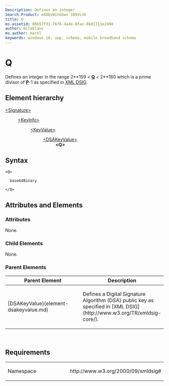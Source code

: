 ```yaml
---
Description: Defines an integer
Search.Product: eADQiWindows 10XVcnh
title: Q
ms.assetid: 08b57f31-76f6-4a4e-8fac-8bd1711e2498
author: mcleblanc
ms.author: markl
keywords: windows 10, uwp, schema, mobile broadband schema
---
```


# Q


Defines an integer in the range 2\*\*159 &lt; [**Q**](element-q.md) &lt; 2\*\*160 which is a prime divisor of [**P**](element-p.md)-1 as specified in [XML DSIG](http://www.w3.org/TR/xmldsig-core/).

## Element hierarchy

<dl>
<dt><a href="element-signature.md">&lt;Signature&gt;</a></dt>
<dd>
<dl>
<dt><a href="element-keyinfo.md">&lt;KeyInfo&gt;</a></dt>
<dd>
<dl>
<dt><a href="element-keyvalue.md">&lt;KeyValue&gt;</a></dt>
<dd>
<dl>
<dt><a href="element-dsakeyvalue.md">&lt;DSAKeyValue&gt;</a></dt>
<dd><b>&lt;Q&gt;</b></dd>
</dl>
</dd>
</dl>
</dd>
</dl>
</dd>
</dl>

## Syntax

``` syntax
<Q>

  base64Binary

</Q>
```

## Attributes and Elements


### Attributes

None.

### Child Elements

None.

### Parent Elements

<table>
<colgroup>
<col width="50%" />
<col width="50%" />
</colgroup>
<thead>
<tr class="header">
<th>Parent Element</th>
<th>Description</th>
</tr>
</thead>
<tbody>
<tr class="odd">
<td>[DSAKeyValue](element-dsakeyvalue.md)</td>
<td><p>Defines a Digital Signature Algorithm (DSA) public key as specified in [XML DSIG](http://www.w3.org/TR/xmldsig-core/).</p></td>
</tr>
</tbody>
</table>

 

## Requirements

<table>
<colgroup>
<col width="50%" />
<col width="50%" />
</colgroup>
<tbody>
<tr class="odd">
<td><p>Namespace</p></td>
<td><p>http://www.w3.org/2000/09/xmldsig#</p></td>
</tr>
</tbody>
</table>

 

 



